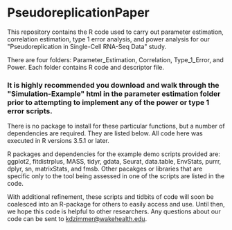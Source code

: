 # PseudoreplicationPaper
This repository contains the R code used to carry out parameter estimation, correlation estimation, type 1 error analysis, and power analysis for our "Pseudoreplication in Single-Cell RNA-Seq Data" study.

There are four folders: Parameter_Estimation, Correlation, Type_1_Error, and Power. Each folder contains R code and descriptor file. 

### It is highly recommended you download and walk through the "Simulation-Example" html in the parameter estimation folder prior to attempting to implement any of the power or type 1 error scripts. 

There is no package to install for these particular functions, but a number of dependencies are required. They are listed below. All code here was executed in R versions 3.5.1 or later. 

R packages and dependencies for the example demo scripts provided are: ggplot2, fitdistrplus, MASS, tidyr, gdata, Seurat, data.table, EnvStats, purrr, dplyr, sn, matrixStats, and fmsb. Other pacakges or libraries that are specific only to the tool being assessed in one of the scripts are listed in the code. 

With additional refinement, these scripts and tidbits of code will soon be coalesced into an R-package for others to easily access and use. Until then, we hope this code is helpful to other researchers. Any questions about our code can be sent to kdzimmer@wakehealth.edu. 
